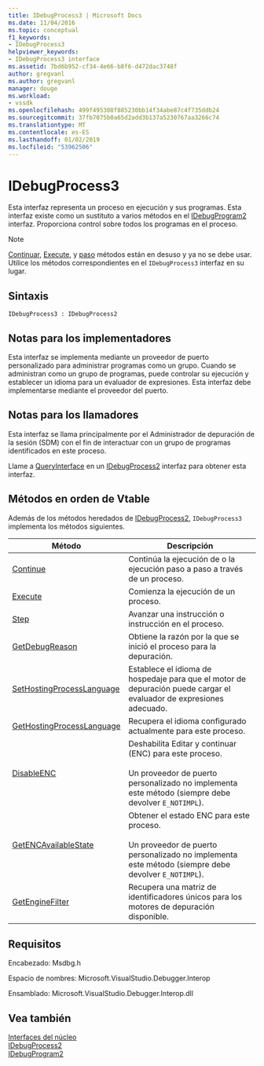 ```yaml
---
title: IDebugProcess3 | Microsoft Docs
ms.date: 11/04/2016
ms.topic: conceptual
f1_keywords:
- IDebugProcess3
helpviewer_keywords:
- IDebugProcess3 interface
ms.assetid: 7bd6b952-cf34-4e66-b8f6-d472dac3748f
author: gregvanl
ms.author: gregvanl
manager: douge
ms.workload:
- vssdk
ms.openlocfilehash: 499f495308f885230bb14f34abe87c4f735ddb24
ms.sourcegitcommit: 37fb7075b0a65d2add3b137a5230767aa3266c74
ms.translationtype: MT
ms.contentlocale: es-ES
ms.lasthandoff: 01/02/2019
ms.locfileid: "53962506"
---
```

# <a name="idebugprocess3"></a>IDebugProcess3
Esta interfaz representa un proceso en ejecución y sus programas. Esta interfaz existe como un sustituto a varios métodos en el [IDebugProgram2](../../../extensibility/debugger/reference/idebugprogram2.md) interfaz. Proporciona control sobre todos los programas en el proceso.  
  
> [!NOTE]
>  [Continuar](../../../extensibility/debugger/reference/idebugprogram2-continue.md), [Execute](../../../extensibility/debugger/reference/idebugprogram2-execute.md), y [paso](../../../extensibility/debugger/reference/idebugprogram2-step.md) métodos están en desuso y ya no se debe usar. Utilice los métodos correspondientes en el `IDebugProcess3` interfaz en su lugar.  
  
## <a name="syntax"></a>Sintaxis  
  
```  
IDebugProcess3 : IDebugProcess2  
```  
  
## <a name="notes-for-implementers"></a>Notas para los implementadores  
 Esta interfaz se implementa mediante un proveedor de puerto personalizado para administrar programas como un grupo. Cuando se administran como un grupo de programas, puede controlar su ejecución y establecer un idioma para un evaluador de expresiones. Esta interfaz debe implementarse mediante el proveedor del puerto.  
  
## <a name="notes-for-callers"></a>Notas para los llamadores  
 Esta interfaz se llama principalmente por el Administrador de depuración de la sesión (SDM) con el fin de interactuar con un grupo de programas identificados en este proceso.  
  
 Llame a [QueryInterface](/cpp/atl/queryinterface) en un [IDebugProcess2](../../../extensibility/debugger/reference/idebugprocess2.md) interfaz para obtener esta interfaz.  
  
## <a name="methods-in-vtable-order"></a>Métodos en orden de Vtable  
 Además de los métodos heredados de [IDebugProcess2](../../../extensibility/debugger/reference/idebugprocess2.md), `IDebugProcess3` implementa los métodos siguientes.  
  
|Método|Descripción|  
|------------|-----------------|  
|[Continue](../../../extensibility/debugger/reference/idebugprocess3-continue.md)|Continúa la ejecución de o la ejecución paso a paso a través de un proceso.|  
|[Execute](../../../extensibility/debugger/reference/idebugprocess3-execute.md)|Comienza la ejecución de un proceso.|  
|[Step](../../../extensibility/debugger/reference/idebugprocess3-step.md)|Avanzar una instrucción o instrucción en el proceso.|  
|[GetDebugReason](../../../extensibility/debugger/reference/idebugprocess3-getdebugreason.md)|Obtiene la razón por la que se inició el proceso para la depuración.|  
|[SetHostingProcessLanguage](../../../extensibility/debugger/reference/idebugprocess3-sethostingprocesslanguage.md)|Establece el idioma de hospedaje para que el motor de depuración puede cargar el evaluador de expresiones adecuado.|  
|[GetHostingProcessLanguage](../../../extensibility/debugger/reference/idebugprocess3-gethostingprocesslanguage.md)|Recupera el idioma configurado actualmente para este proceso.|  
|[DisableENC](../../../extensibility/debugger/reference/idebugprocess3-disableenc.md)|Deshabilita Editar y continuar (ENC) para este proceso.<br /><br /> Un proveedor de puerto personalizado no implementa este método (siempre debe devolver `E_NOTIMPL`).|  
|[GetENCAvailableState](../../../extensibility/debugger/reference/idebugprocess3-getencavailablestate.md)|Obtener el estado ENC para este proceso.<br /><br /> Un proveedor de puerto personalizado no implementa este método (siempre debe devolver `E_NOTIMPL`).|  
|[GetEngineFilter](../../../extensibility/debugger/reference/idebugprocess3-getenginefilter.md)|Recupera una matriz de identificadores únicos para los motores de depuración disponible.|  
  
## <a name="requirements"></a>Requisitos  
 Encabezado: Msdbg.h  
  
 Espacio de nombres: Microsoft.VisualStudio.Debugger.Interop  
  
 Ensamblado: Microsoft.VisualStudio.Debugger.Interop.dll  
  
## <a name="see-also"></a>Vea también  
 [Interfaces del núcleo](../../../extensibility/debugger/reference/core-interfaces.md)   
 [IDebugProcess2](../../../extensibility/debugger/reference/idebugprocess2.md)   
 [IDebugProgram2](../../../extensibility/debugger/reference/idebugprogram2.md)